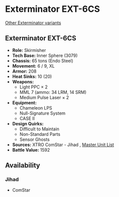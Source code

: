 # Exterminator EXT-6CS 

[Other Exterminator variants](../exterminator.md) 

## Exterminator EXT-6CS 

- **Role:** Skirmisher 
- **Tech Base:** Inner Sphere (3079) 
- **Chassis:** 65 tons (Endo Steel) 
- **Movement:** 6 / 9, XL 
- **Armor:** 208 
- **Heat Sinks:** 10 (20) 
- **Weapons:** 
  - Light PPC × 2 
  - MML 7 (ammo: 34 LRM, 14 SRM) 
  - Medium Pulse Laser × 2 
- **Equipment:** 
  - Chameleon LPS 
  - Null-Signature System 
  - CASE II 
- **Design Quirks:** 
  - Difficult to Maintain 
  - Non-Standard Parts 
  - Sensor Ghosts 
- **Sources:** XTRO ComStar - Jihad , [Master Unit List](http://masterunitlist.info/Unit/Details/5551) 
- **Battle Value:** 1592 

## Availability 

### Jihad 

- ComStar 


